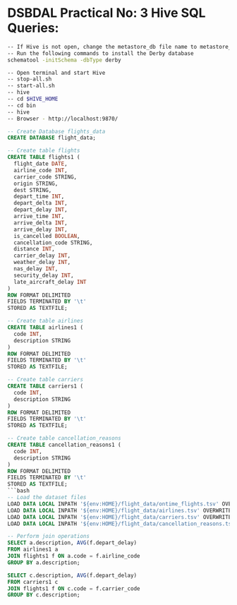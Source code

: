 # DSBDAL Practical No: 3 Hive SQL Queries:
```bash
-- If Hive is not open, change the metastore_db file name to metastore_db_bkp
-- Run the following commands to install the Derby database
schematool -initSchema -dbType derby
```
```bash
-- Open terminal and start Hive
-- stop-all.sh
-- start-all.sh
-- hive
-- cd $HIVE_HOME
-- cd bin
-- hive
-- Browser - http://localhost:9870/
```
```sql
-- Create Database flights_data
CREATE DATABASE flight_data;
```
```sql
-- Create table flights
CREATE TABLE flights1 (
  flight_date DATE,
  airline_code INT,
  carrier_code STRING,
  origin STRING,
  dest STRING,
  depart_time INT,
  depart_delta INT,
  depart_delay INT,
  arrive_time INT,
  arrive_delta INT,
  arrive_delay INT,
  is_cancelled BOOLEAN,
  cancellation_code STRING,
  distance INT,
  carrier_delay INT,
  weather_delay INT,
  nas_delay INT,
  security_delay INT,
  late_aircraft_delay INT
)
ROW FORMAT DELIMITED
FIELDS TERMINATED BY '\t'
STORED AS TEXTFILE;
```
```sql
-- Create table airlines
CREATE TABLE airlines1 (
  code INT,
  description STRING
)
ROW FORMAT DELIMITED
FIELDS TERMINATED BY '\t'
STORED AS TEXTFILE;
```
```sql
-- Create table carriers
CREATE TABLE carriers1 (
  code INT,
  description STRING
)
ROW FORMAT DELIMITED
FIELDS TERMINATED BY '\t'
STORED AS TEXTFILE;
```
```sql
-- Create table cancellation_reasons
CREATE TABLE cancellation_reasons1 (
  code INT,
  description STRING
)
ROW FORMAT DELIMITED
FIELDS TERMINATED BY '\t'
STORED AS TEXTFILE;
```bash
-- Load the dataset files
LOAD DATA LOCAL INPATH '${env:HOME}/flight_data/ontime_flights.tsv' OVERWRITE INTO TABLE flights1;
LOAD DATA LOCAL INPATH '${env:HOME}/flight_data/airlines.tsv' OVERWRITE INTO TABLE airlines1;
LOAD DATA LOCAL INPATH '${env:HOME}/flight_data/carriers.tsv' OVERWRITE INTO TABLE carriers1;
LOAD DATA LOCAL INPATH '${env:HOME}/flight_data/cancellation_reasons.tsv' OVERWRITE INTO TABLE cancellation_reasons1;
```
```sql
-- Perform join operations
SELECT a.description, AVG(f.depart_delay)
FROM airlines1 a
JOIN flights1 f ON a.code = f.airline_code
GROUP BY a.description;
```
```sql
SELECT c.description, AVG(f.depart_delay)
FROM carriers1 c
JOIN flights1 f ON c.code = f.carrier_code
GROUP BY c.description;
```

